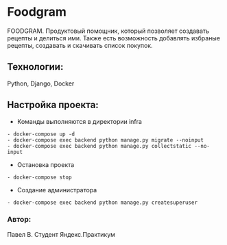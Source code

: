 # Foodgram

FOODGRAM. Продуктовый помощник, который позволяет создавать рецепты и делиться ими. Также есть возможность добавлять избраные рецепты, создавать и скачивать список покупок.
## Технологии:
Python, Django, Docker

## Настройка проекта:
- Команды выполняются в директории infra
```
- docker-compose up -d
- docker-compose exec backend python manage.py migrate --noinput
- docker-compose exec backend python manage.py collectstatic --no-input
```
- Остановка проекта
```
- docker-compose stop
```
- Создание администратора
```
- docker-compose exec backend python manage.py createsuperuser
```
### Автор:
Павел В. Студент Яндекс.Практикум
